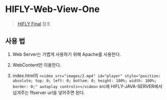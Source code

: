 # HIFLY-Web-View-One
> [HIFLY Final](https://github.com/HIFLY-CSM/HIFLY-Final) 참조

## 사용 법

1. Web Server는 가볍게 사용하기 위해 Apache를 사용한다.

2. WebContent만 이용한다.

3. index.html의 ```<video src="images/2.mp4" id="player" style="position: absolute; top: 0; left: 0; bottom: 0; height: 100%; width: 100%; border: 0;" autoplay controls></video>``` src에 HIFLY-JAVA-SERVER에서 넘겨주는 ffserver url을 넣어주면 된다.
